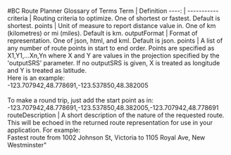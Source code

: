#BC Route Planner Glossary of Terms
Term | Definition
----: | -----------
<a name="criteria">criteria</a> | Routing criteria to optimize. One of shortest or fastest. Default is shortest.
<a name="distanceUnit">points</a> | Unit of measure to report distance value in. One of km (kilometres) or mi (miles). Default is km.
<a name="outputFormat">outputFormat</a> | Format of representation. One of json, html, and kml. Default is json.
<a name="points">points</a> | A list of any number of route points in start to end order. Points are specified as X1,Y1,...Xn,Yn where X and Y are values in the projection specified by the 'outputSRS' parameter. If no outputSRS is given, X is treated as longitude and Y is treated as latitude.<br>Here is an example:<br>-123.707942,48.778691,-123.537850,48.382005<br><br>To make a round trip, just add the start point as in:<br>-123.707942,48.778691,-123.537850,48.382005,-123.707942,48.778691
<a name="routeDescription">routeDescription</a> | A short description of the nature of the requested route. This will be echoed in the returned route representation for use in your application. For example:<br>Fastest route from 1002 Johnson St, Victoria to 1105 Royal Ave, New Westminster" 

